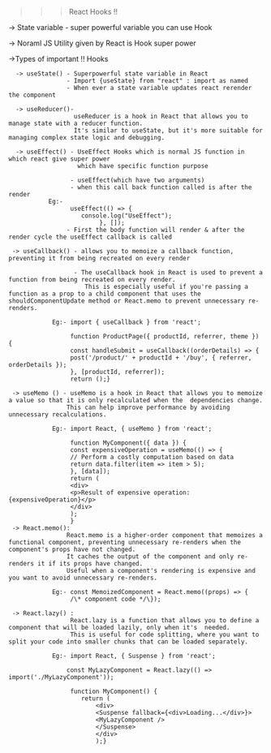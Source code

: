    >>>  React Hooks !!

-> State variable - super powerful variable you can use Hook 

-> Noraml JS Utility given by React is Hook super power 

->Types of  important !! Hooks 
     
      -> useState() - Superpowerful state variable in React
                    - Import {useState} from "react" : import as named 
                    - When ever a state variable updates react rerender the component

      -> useReducer()- 
                      useReducer is a hook in React that allows you to manage state with a reducer function.
                      It's similar to useState, but it's more suitable for managing complex state logic and debugging.
            
      -> useEffect() - UseEffect Hooks which is normal JS function in which react give super power
                       which have specific function purpose

                     - useEffect(which have two arguments)    
                     - when this call back function called is after the render 
               Eg:-  
                     useEffect(() => {
                        console.log("UseEffect");
                             }, []);
                    - First the body function will render & after the render cycle the useEffect callback is called  
     
     -> useCallback() - allows you to memoize a callback function, preventing it from being recreated on every render
                    
                      - The useCallback hook in React is used to prevent a function from being recreated on every render.
                         This is especially useful if you're passing a function as a prop to a child component that uses the shouldComponentUpdate method or React.memo to prevent unnecessary re-renders.

                Eg:- import { useCallback } from 'react';

                     function ProductPage({ productId, referrer, theme }) {
                     const handleSubmit = useCallback((orderDetails) => {
                     post('/product/' + productId + '/buy', { referrer, orderDetails });
                     }, [productId, referrer]);
                     return ();}         
     
     -> useMemo () - useMemo is a hook in React that allows you to memoize a value so that it is only recalculated when the  dependencies change.
                    This can help improve performance by avoiding unnecessary recalculations.        

                Eg:- import React, { useMemo } from 'react';

                     function MyComponent({ data }) {
                     const expensiveOperation = useMemo(() => {
                     // Perform a costly computation based on data
                     return data.filter(item => item > 5);
                     }, [data]);
                     return (
                     <div>
                     <p>Result of expensive operation: {expensiveOperation}</p>
                     </div>
                     );
                     }          
     -> React.memo():
                    React.memo is a higher-order component that memoizes a functional component, preventing unnecessary re-renders when the component's props have not changed.
                    It caches the output of the component and only re-renders it if its props have changed. 
                    Useful when a component's rendering is expensive and you want to avoid unnecessary re-renders.    
                
                Eg:- const MemoizedComponent = React.memo((props) => {
                     /\* component code */\});                

     -> React.lazy() :
                     React.lazy is a function that allows you to define a component that will be loaded lazily, only when it's  needed.
                     This is useful for code splitting, where you want to split your code into smaller chunks that can be loaded separately.

                Eg:- import React, { Suspense } from 'react';

                    const MyLazyComponent = React.lazy(() => import('./MyLazyComponent'));

                     function MyComponent() {
                        return (
                            <div>
                            <Suspense fallback={<div>Loading...</div>}>
                            <MyLazyComponent />
                            </Suspense>
                            </div>
                            );}     

